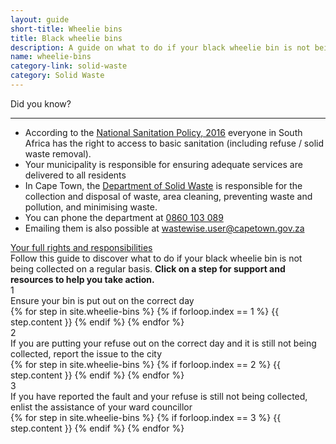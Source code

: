 ```yaml
---
layout: guide
short-title: Wheelie bins
title: Black wheelie bins
description: A guide on what to do if your black wheelie bin is not being collected on a regular basis
name: wheelie-bins
category-link: solid-waste
category: Solid Waste
---
```

<div class="hidden-print">
  <div class="did-you-know">
    <div class="title">
      <i class="fa fa-question-circle fa-fw" aria-hidden="true"></i> Did you know?
    </div>
    <hr>
    <div class="content">
      <ul class="fa-ul">
        <li>
          <i class="fa-li fa fa-gavel" aria-hidden="true"></i> According to the <a target="_blank" href="http://www.dwa.gov.za/Documents/sanitation/17005SC_POLICY_National%20Sanitation%20Policy%202016%20FINAL310117.pdf"> National Sanitation Policy, 2016</a> everyone in South Africa has the right to access to basic sanitation (including refuse / solid waste removal).
        </li>
        <li>
          <i class="fa-li fa fa-gavel" aria-hidden="true"></i>Your municipality is responsible for ensuring adequate services are delivered to all residents
        </li>
        <li>
          <i class="fa-li fa fa-trash" aria-hidden="true"></i> In Cape Town, the <a href="http://www.capetown.gov.za/Departments/Solid%20Waste%20Management%20Department" target="_blank">Department of Solid Waste</a> is responsible for the collection and disposal of waste, area cleaning, preventing waste and pollution, and minimising waste.
        </li>
        <li>
          <i class="fa-li fa fa-phone" aria-hidden="true"></i> You can phone the department at <a href="tel:0860103089">0860 103 089</a>
        </li>
        <li>
          <i class="fa-li fa fa-envelope" aria-hidden="true"></i>Emailing them is also possible at <a href="mailto:wastewise.user@capetown.gov.za">wastewise.user@capetown.gov.za</a>
        </li>
      </ul>
      <a href="../rights-responsibilities.html" class="btn btn-primary"><i class="fa fa-fw fa-gavel" aria-hidden="true"></i> Your full rights and responsibilities</a>
    </div>
  </div>
</div>

<div class="guide panel-group" id="accordion" role="tablist" aria-multiselectable="true">
  <div class="description">Follow this guide to discover what to do if your black wheelie bin is not being collected on a regular basis. <b class="hidden-print">Click on a step for support and resources to help you take action.</b></div>
  <div class="panel single-step">
    <div class="panel-heading title-box" role="tab" id="headingOne">
      <div role="button" data-toggle="collapse" data-parent="#accordion" href="#collapseOne" aria-expanded="true" aria-controls="collapseOne">
        <div class="circle">1</div>
        <div class="title">Ensure your bin is put out on the correct day</div>
      </div>
    </div>
    <div id="collapseOne" class="panel-collapse collapse in" role="tabpanel" aria-labelledby="headingOne">
      <div class="panel-body">
        {% for step in site.wheelie-bins %}
          {% if forloop.index == 1 %}
            {{ step.content }}
          {% endif %}
        {% endfor %}
      </div>
    </div>
  </div>
  <div class="panel single-step">
    <div class="panel-heading title-box" role="tab" id="headingTwo">
      <div role="button" data-toggle="collapse" data-parent="#accordion" href="#collapseTwo" aria-expanded="true" aria-controls="collapseTwo">
        <div class="circle">2</div>
        <div class="title">If you are putting your refuse out on the correct day and it is still not being collected, report the issue to the city</div>
      </div>
    </div>
    <div id="collapseTwo" class="panel-collapse collapse" role="tabpanel" aria-labelledby="headingTwo">
      <div class="panel-body">
        {% for step in site.wheelie-bins %}
          {% if forloop.index == 2 %}
            {{ step.content }}
          {% endif %}
        {% endfor %}
      </div>
    </div>
  </div>
  <div class="panel single-step">
    <div class="panel-heading title-box" role="tab" id="headingThree">
      <div role="button" data-toggle="collapse" data-parent="#accordion" href="#collapseThree" aria-expanded="true" aria-controls="collapseThree">
        <div class="circle">3</div>
        <div class="title">If you have reported the fault and your refuse is still not being collected, enlist the assistance of your ward councillor</div>
      </div>
    </div>
    <div id="collapseThree" class="panel-collapse collapse" role="tabpanel" aria-labelledby="headingThree">
      <div class="panel-body">
        {% for step in site.wheelie-bins %}
          {% if forloop.index == 3 %}
            {{ step.content }}
          {% endif %}
        {% endfor %}
      </div>
    </div>
  </div>
</div>
